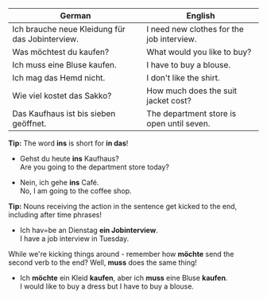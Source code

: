 | German | English |
|--------|---------|
| Ich brauche neue Kleidung für das Jobinterview. | I need new clothes for the job interview. |
| Was möchtest du kaufen? | What would you like to buy? |
| Ich muss eine Bluse kaufen. | I have to buy a blouse. |
| Ich mag das Hemd nicht. | I don't like the shirt. |
| Wie viel kostet das Sakko? | How much does the suit jacket cost? |
| Das Kaufhaus ist bis sieben geöffnet. | The department store is open until seven. |

**Tip:** The word **ins** is short for **in das**!

- Gehst du heute **ins** Kaufhaus?<br>
Are you going to the department store today?

- Nein, ich gehe **ins** Café.<br>
No, I am going to the coffee shop.

**Tip:** Nouns receiving the action in the sentence get kicked to the end, including after time phrases!

- Ich hav=be an Dienstag **ein Jobinterview**.<br>
I have a job interview in Tuesday.

While we're kicking things around - remember how **möchte** send the second verb to the end? Well, **muss** does the same thing!

- Ich **möchte** ein Kleid **kaufen**, aber ich **muss** eine Bluse **kaufen**.<br>
I would like to buy a dress but I have to buy a blouse.
